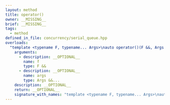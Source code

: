 ```yaml
---
layout: method
title: operator()
owner: __MISSING__
brief: __MISSING__
tags:
  - method
defined_in_file: concurrency/serial_queue.hpp
overloads:
  "template <typename F, typename... Args>\nauto operator()(F &&, Args &&...) const":
    arguments:
      - description: __OPTIONAL__
        name: f
        type: F &&
      - description: __OPTIONAL__
        name: args
        type: Args &&...
    description: __OPTIONAL__
    return: __OPTIONAL__
    signature_with_names: "template <typename F, typename... Args>\nauto operator()(F && f, Args &&... args) const"
---
```

